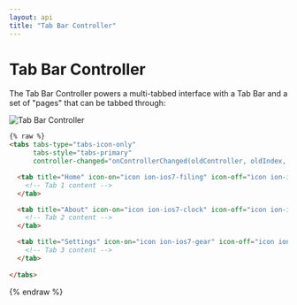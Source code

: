 ```yaml
---
layout: api
title: "Tab Bar Controller"
---
```


Tab Bar Controller
===

<!--
Available in:
<div class="label label-danger">AngularIonic 0.9.0</div>
<div class="label label-primary">Ionic 0.9.0</div>
-->


The Tab Bar Controller powers a multi-tabbed interface with a Tab Bar and a set of "pages" that can be tabbed through:

![Tab Bar Controller](http://ionicframework.com.s3.amazonaws.com/docs/controllers/tabs2.png)


```html
{% raw %}
<tabs tabs-type="tabs-icon-only"
      tabs-style="tabs-primary"
      controller-changed="onControllerChanged(oldController, oldIndex, newController, newIndex)">

  <tab title="Home" icon-on="icon ion-ios7-filing" icon-off="icon ion-ios7-filing-outline">
    <!-- Tab 1 content -->
  </tab>

  <tab title="About" icon-on="icon ion-ios7-clock" icon-off="icon ion-ios7-clock-outline">
    <!-- Tab 2 content -->
  </tab>

  <tab title="Settings" icon-on="icon ion-ios7-gear" icon-off="icon ion-ios7-gear-outline">
    <!-- Tab 3 content -->
  </tab>
  
</tabs>
```
{% endraw %}
